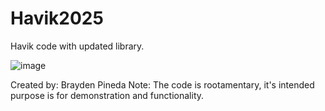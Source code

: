 # Havik2025
Havik code with updated library.

![image](https://github.com/user-attachments/assets/c941cf41-f8ff-4808-8d5e-ba26885e3432)

Created by: Brayden Pineda
Note: The code is rootamentary, it's intended purpose is for demonstration and functionality.
